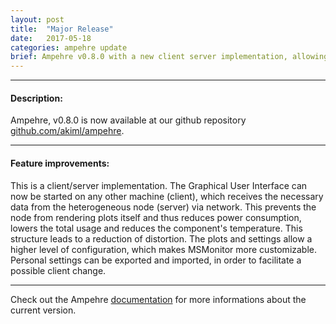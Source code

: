 ```yaml
---
layout: post
title:  "Major Release"
date:   2017-05-18
categories: ampehre update
brief: Ampehre v0.8.0 with a new client server implementation, allowing even more precise measurements
--- 
```

---

#### Description:

Ampehre, v0.8.0 is now available at our github repository [github.com/akiml/ampehre](https://github.com/akiml/ampehre).

---

#### Feature improvements:

 
This is a client/server implementation. The Graphical User Interface can now be started on any other machine (client), which receives the necessary data from the heterogeneous node (server) via network. This prevents the node from rendering plots itself and thus reduces power consumption, lowers the total usage and reduces the component's temperature. This structure leads to a reduction of distortion. The plots and settings allow a higher level of configuration, which makes MSMonitor more customizable. Personal settings can be exported and imported, in order to facilitate a possible client change.


---


Check out the Ampehre [documentation][docs] for more informations about the current version.

[docs]: {{site.baseurl}}/documentation/
